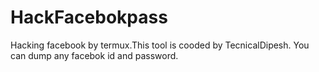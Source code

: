 # HackFacebokpass
Hacking facebook by termux.This tool is cooded by TecnicalDipesh. You can dump any facebok id and password.
